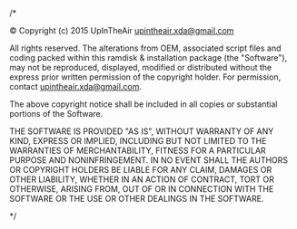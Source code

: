 /*

© Copyright (c) 2015 UpInTheAir <upintheair.xda@gmail.com>

All rights reserved. The alterations from OEM, associated script 
files and coding packed within this ramdisk & installation package 
(the "Software"), may not be reproduced, displayed, modified or 
distributed without the express prior written permission of the 
copyright holder. For permission, contact upintheair.xda@gmail.com.

The above copyright notice shall be included in all copies or 
substantial portions of the Software.

THE SOFTWARE IS PROVIDED "AS IS", WITHOUT WARRANTY OF ANY KIND, 
EXPRESS OR IMPLIED, INCLUDING BUT NOT LIMITED TO THE WARRANTIES 
OF MERCHANTABILITY, FITNESS FOR A PARTICULAR PURPOSE AND NONINFRINGEMENT. 
IN NO EVENT SHALL THE AUTHORS OR COPYRIGHT HOLDERS BE LIABLE FOR ANY 
CLAIM, DAMAGES OR OTHER LIABILITY, WHETHER IN AN ACTION OF CONTRACT, 
TORT OR OTHERWISE, ARISING FROM, OUT OF OR IN CONNECTION WITH THE 
SOFTWARE OR THE USE OR OTHER DEALINGS IN THE SOFTWARE.

*/
